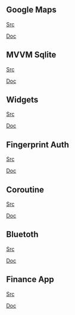 ## Google Maps

[Src]()

[Doc](https://drive.google.com/file/d/12FQjfR0xUtET-ZBU2vK6OwTcgJPR2Ej5/view?usp=sharing)

## MVVM Sqlite

[Src]()

[Doc](https://drive.google.com/file/d/1n3qovrKV_58Ota-knBe5eNrGk1Mb7vBq/view?usp=sharing)
 
## Widgets

[Src]()

[Doc](https://drive.google.com/file/d/1QYH7_gQ7saZ-wMIpoIPC9HckmOmUvrb7/view?usp=sharing)
 
## Fingerprint Auth

[Src]()

[Doc](https://drive.google.com/file/d/1QYarqYxjOJmtv7n405ibFswxO_citGI2/view?usp=sharing)
 
## Coroutine

[Src]()

[Doc](https://drive.google.com/file/d/1Am3AvdHpOCervegqDJ1lYyM_IjjC5pjh/view?usp=sharing)

## Bluetoth

[Src]()

[Doc](https://drive.google.com/file/d/10U8sg_wqNdCHSf8l1PvlGnzOYW55gOr1/view?usp=sharing)
 
## Finance App

[Src]()

[Doc](https://drive.google.com/file/d/16vVR2TBBrzcRnKadlqZikLcFDQGGWO76/view?usp=sharing)

